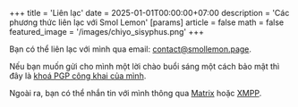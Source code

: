 +++
title = 'Liên lạc'
date = 2025-01-01T00:00:00+07:00
description = 'Các phương thức liên lạc với Smol Lemon'
[params]
	article = false
	math = false
featured_image = '/images/chiyo_sisyphus.png'
+++

Bạn có thể liên lạc với mình qua email: <contact@smollemon.page>.

Nếu bạn muốn gửi cho mình một lời chào buổi sáng một cách bảo mật thì đây là [khoá PGP công khai của mình](/public.asc).

Ngoài ra, bạn có thể nhắn tin với mình thông qua [Matrix](https://matrix.to/#/@smollemon:matrix.org) hoặc [XMPP](xmpp:smollemon@xmpp.jp).